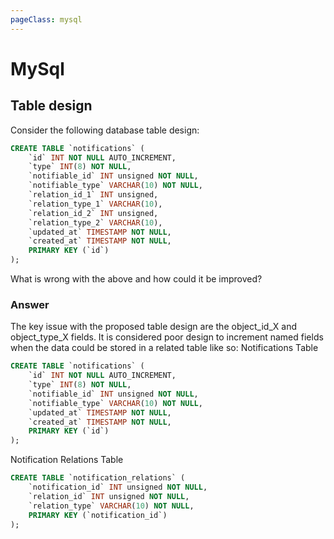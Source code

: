 ```yaml
---
pageClass: mysql
---
```

# MySql
## Table design
Consider the following database table design:
```sql
CREATE TABLE `notifications` (
	`id` INT NOT NULL AUTO_INCREMENT,
	`type` INT(8) NOT NULL,
	`notifiable_id` INT unsigned NOT NULL,
	`notifiable_type` VARCHAR(10) NOT NULL,
	`relation_id_1` INT unsigned,
	`relation_type_1` VARCHAR(10),
	`relation_id_2` INT unsigned,
	`relation_type_2` VARCHAR(10),
	`updated_at` TIMESTAMP NOT NULL,
	`created_at` TIMESTAMP NOT NULL,
	PRIMARY KEY (`id`)
);
```
What is wrong with the above and how could it be improved?
### Answer
The key issue with the proposed table design are the object_id_X and object_type_X fields. It is considered poor design to increment named fields when the data could be stored in a related table like so:
Notifications Table
```sql
CREATE TABLE `notifications` (
	`id` INT NOT NULL AUTO_INCREMENT,
	`type` INT(8) NOT NULL,
	`notifiable_id` INT unsigned NOT NULL,
	`notifiable_type` VARCHAR(10) NOT NULL,
	`updated_at` TIMESTAMP NOT NULL,
	`created_at` TIMESTAMP NOT NULL,
	PRIMARY KEY (`id`)
);
```
Notification Relations Table
```sql
CREATE TABLE `notification_relations` (
	`notification_id` INT unsigned NOT NULL,
	`relation_id` INT unsigned NOT NULL,
	`relation_type` VARCHAR(10) NOT NULL,
	PRIMARY KEY (`notification_id`)
);
```
